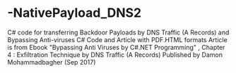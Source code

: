 # -NativePayload_DNS2
 C# code for transferring Backdoor Payloads by DNS Traffic (A Records) and Bypassing Anti-viruses 
 C# Code and Article with PDF.HTML formats
 Article is from Ebook "Bypassing Anti Viruses by C#.NET Programming" , Chapter 4 : Exfiltration Technique by DNS Traffic (A Records)
 Published by Damon Mohammadbagher (Sep 2017)
 
